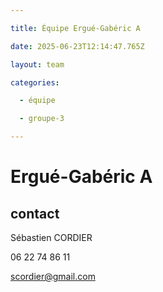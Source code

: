 ```yaml
---

title: Équipe Ergué-Gabéric A

date: 2025-06-23T12:14:47.765Z

layout: team

categories:

  - équipe

  - groupe-3

---
```


# Ergué-Gabéric A



## contact 

Sébastien CORDIER

06 22 74 86 11

scordier@gmail.com

